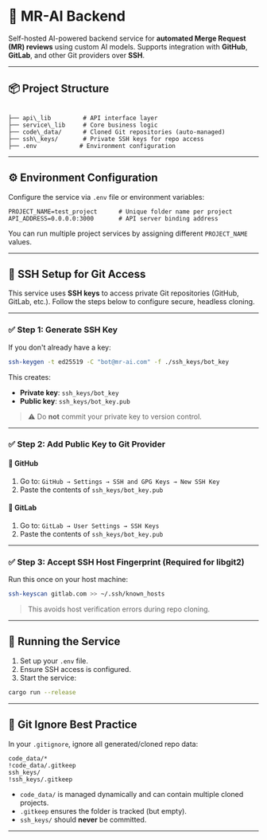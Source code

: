 
# 🤖 MR-AI Backend

Self-hosted AI-powered backend service for **automated Merge Request (MR) reviews** using custom AI models.
Supports integration with **GitHub**, **GitLab**, and other Git providers over **SSH**.

---

## 📦 Project Structure

```

├── api\_lib         # API interface layer
├── service\_lib     # Core business logic
├── code\_data/      # Cloned Git repositories (auto-managed)
├── ssh\_keys/       # Private SSH keys for repo access
├── .env            # Environment configuration

````

---

## ⚙️ Environment Configuration

Configure the service via `.env` file or environment variables:

```env
PROJECT_NAME=test_project      # Unique folder name per project
API_ADDRESS=0.0.0.0:3000       # API server binding address
````

You can run multiple project services by assigning different `PROJECT_NAME` values.

---

## 🔐 SSH Setup for Git Access

This service uses **SSH keys** to access private Git repositories (GitHub, GitLab, etc.). Follow the steps below to configure secure, headless cloning.

---

### ✅ Step 1: Generate SSH Key

If you don't already have a key:

```bash
ssh-keygen -t ed25519 -C "bot@mr-ai.com" -f ./ssh_keys/bot_key
```

This creates:

* **Private key**: `ssh_keys/bot_key`
* **Public key**: `ssh_keys/bot_key.pub`

> ⚠️ Do **not** commit your private key to version control.

---

### ✅ Step 2: Add Public Key to Git Provider

#### 🔗 GitHub

1. Go to: `GitHub → Settings → SSH and GPG Keys → New SSH Key`
2. Paste the contents of `ssh_keys/bot_key.pub`

#### 🔗 GitLab

1. Go to: `GitLab → User Settings → SSH Keys`
2. Paste the contents of `ssh_keys/bot_key.pub`

---

### ✅ Step 3: Accept SSH Host Fingerprint (Required for libgit2)

Run this once on your host machine:

```bash
ssh-keyscan gitlab.com >> ~/.ssh/known_hosts
```

> This avoids host verification errors during repo cloning.

---

## 🚀 Running the Service

1. Set up your `.env` file.
2. Ensure SSH access is configured.
3. Start the service:

```bash
cargo run --release
```

---

## 📁 Git Ignore Best Practice

In your `.gitignore`, ignore all generated/cloned repo data:

```gitignore
code_data/*
!code_data/.gitkeep
ssh_keys/
!ssh_keys/.gitkeep
```

* `code_data/` is managed dynamically and can contain multiple cloned projects.
* `.gitkeep` ensures the folder is tracked (but empty).
* `ssh_keys/` should **never** be committed.

---
